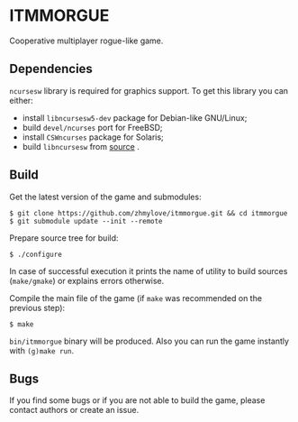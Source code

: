 # ITMMORGUE

Cooperative multiplayer rogue-like game.

## Dependencies

`ncursesw` library is required for graphics support.
To get this library you can either:
* install `libncursesw5-dev` package for Debian-like GNU/Linux;
* build `devel/ncurses` port for FreeBSD;
* install `CSWncurses` package for Solaris;
* build `libncursesw` from [source](https://www.gnu.org/software/ncurses/) .

## Build

Get the latest version of the game and submodules:
```
$ git clone https://github.com/zhmylove/itmmorgue.git && cd itmmorgue
$ git submodule update --init --remote
```

Prepare source tree for build:
```
$ ./configure
```

In case of successful execution it prints the name of utility to build sources (`make/gmake`) or explains errors otherwise.

Compile the main file of the game (if `make` was recommended on the previous step):
```
$ make
```

`bin/itmmorgue` binary will be produced.
Also you can run the game instantly with `(g)make run`.

## Bugs

If you find some bugs or if you are not able to build the game, please contact authors or create an issue.
